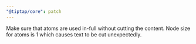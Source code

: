 ```yaml
---
"@tiptap/core": patch
---
```


Make sure that atoms are used in-full without cutting the content. Node size for atoms is 1 which causes text to be cut unexpectedly.
